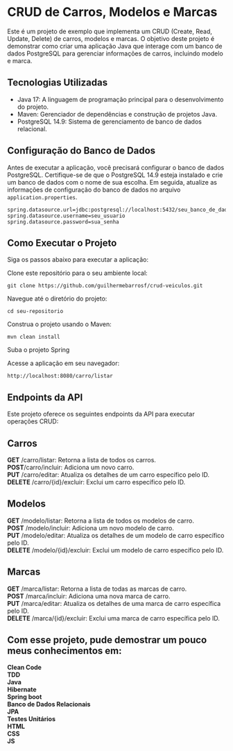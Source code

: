 # CRUD de Carros, Modelos e Marcas

Este é um projeto de exemplo que implementa um CRUD (Create, Read, Update, Delete) de carros, modelos e marcas. O objetivo deste projeto é demonstrar como criar uma aplicação Java que interage com um banco de dados PostgreSQL para gerenciar informações de carros, incluindo modelo e marca.

## Tecnologias Utilizadas

- Java 17: A linguagem de programação principal para o desenvolvimento do projeto.
- Maven: Gerenciador de dependências e construção de projetos Java.
- PostgreSQL 14.9: Sistema de gerenciamento de banco de dados relacional.

## Configuração do Banco de Dados

Antes de executar a aplicação, você precisará configurar o banco de dados PostgreSQL. Certifique-se de que o PostgreSQL 14.9 esteja instalado e crie um banco de dados com o nome de sua escolha. Em seguida, atualize as informações de configuração do banco de dados no arquivo `application.properties`.

```properties
spring.datasource.url=jdbc:postgresql://localhost:5432/seu_banco_de_dados
spring.datasource.username=seu_usuario
spring.datasource.password=sua_senha
```

## Como Executar o Projeto
Siga os passos abaixo para executar a aplicação:

Clone este repositório para o seu ambiente local:
```properties
git clone https://github.com/guilhermebarrosf/crud-veiculos.git
```
Navegue até o diretório do projeto:

```properties
cd seu-repositorio
```
Construa o projeto usando o Maven:

```properties
mvn clean install
```
Suba o projeto Spring

Acesse a aplicação em seu navegador:

```properties
http://localhost:8080/carro/listar
```
## Endpoints da API
Este projeto oferece os seguintes endpoints da API para executar operações CRUD:

## Carros
**GET** /carro/listar: Retorna a lista de todos os carros. <br />
**POST**/carro/incluir: Adiciona um novo carro. <br />
**PUT** /carro/editar: Atualiza os detalhes de um carro específico pelo ID. <br />
**DELETE** /carro/{id}/excluir: Exclui um carro específico pelo ID. <br />

## Modelos
**GET** /modelo/listar: Retorna a lista de todos os modelos de carro. <br />
**POST** /modelo/incluir: Adiciona um novo modelo de carro. <br />
**PUT** /modelo/editar: Atualiza os detalhes de um modelo de carro específico pelo ID. <br />
**DELETE** /modelo/{id}/excluir: Exclui um modelo de carro específico pelo ID. <br />
## Marcas
**GET** /marca/listar: Retorna a lista de todas as marcas de carro. <br />
**POST** /marca/incluir: Adiciona uma nova marca de carro. <br />
**PUT** /marca/editar: Atualiza os detalhes de uma marca de carro específica pelo ID. <br />
**DELETE** /marca/{id}/excluir: Exclui uma marca de carro específica pelo ID. <br />


## Com esse projeto, pude demostrar um pouco meus conhecimentos em: <br />
 **Clean Code** <br />
 **TDD** <br />
 **Java** <br />
 **Hibernate** <br />
 **Spring boot** <br />
 **Banco de Dados Relacionais** <br />
 **JPA** <br />
 **Testes Unitários** <br />
 **HTML** <br />
 **CSS** <br />
 **JS** <br />
 
